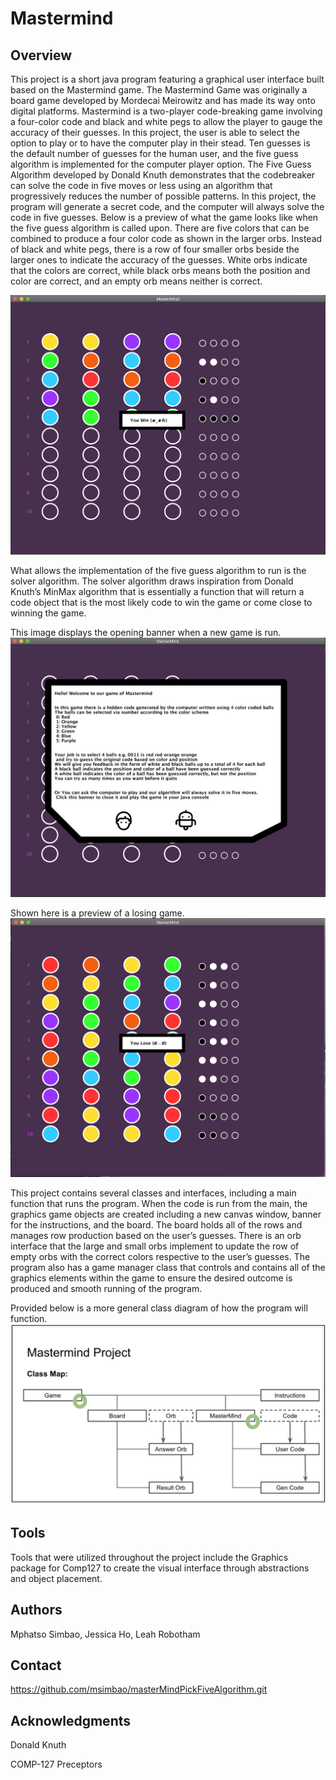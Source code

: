 # Mastermind

## Overview
This project is a short java program featuring a graphical user interface built based on the Mastermind game. The Mastermind Game was originally a board game developed by Mordecai Meirowitz and has made its way onto digital platforms. Mastermind is a two-player code-breaking game involving a four-color code and black and white pegs to allow the player to gauge the accuracy of their guesses. In this project, the user is able to select the option to play or to have the computer play in their stead. Ten guesses is the default number of guesses for the human user, and the five guess algorithm is implemented for the computer player option. The Five Guess Algorithm developed by Donald Knuth demonstrates that the codebreaker can solve the code in five moves or less using an algorithm that progressively reduces the number of possible patterns. In this project, the program will generate a secret code, and the computer will always solve the code in five guesses. Below is a preview of what the game looks like when the five guess algorithm is called upon. There are five colors that can be combined to produce a four color code as shown in the larger orbs. Instead of black and white pegs, there is a row of four smaller orbs beside the larger ones to indicate the accuracy of the guesses. White orbs indicate that the colors are correct, while black orbs means both the position and color are correct, and an empty orb means neither is correct.

![five guess algorithm](screen1.png)

What allows the implementation of the five guess algorithm to run is the solver algorithm. The solver algorithm draws inspiration from Donald Knuth’s MinMax algorithm that is essentially a function that will return a code object that is the most likely code to win the game or come close to winning the game.

This image displays the opening banner when a new game is run. 
![new game](screen3.png)

Shown here is a preview of a losing game.
![losing](screen2.png)

This project contains several classes and interfaces, including a main function that runs the program. When the code is run from the main, the graphics game objects are created including a new canvas window, banner for the instructions, and the board. The board holds all of the rows and manages row production based on the user’s guesses. There is an orb interface that the large and small orbs implement to update the row of empty orbs with the correct colors respective to the user’s guesses. The program also has a game manager class that controls and contains all of the graphics elements within the game to ensure the desired outcome is produced and smooth running of the program. 

Provided below is a more general class diagram of how the program will function. 
![class map](screen4.png)

## Tools
Tools that were utilized throughout the project include the Graphics package for Comp127 to create the visual interface through abstractions and object placement. 

## Authors
Mphatso Simbao, Jessica Ho, Leah Robotham 

## Contact
https://github.com/msimbao/masterMindPickFiveAlgorithm.git

## Acknowledgments
Donald Knuth

COMP-127 Preceptors
